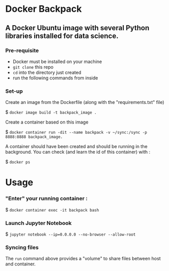 # Docker Backpack 

## A Docker Ubuntu image with several Python libraries installed for data science.


### **Pre-requisite**
- Docker must be installed on your machine
- ```git clone``` this repo
- ```cd``` into the directory just created
- run the following commands from inside

### **Set-up**

Create an image from the Dockerfile (along with the "requirements.txt" file)

$ ```docker image build -t backpack_image .```

Create a container based on this image

$ ```docker container run -dit --name backpack -v ~/sync:/sync -p 8888:8888 backpack_image.```

A container should have been created and should be running in the background. You can check (and learn the id of this container) with :

$ ```docker ps```

# Usage

### "Enter" your running container :
$ ```docker container exec -it backpack bash```

### Launch Jupyter Notebook
$ ```jupyter notebook --ip=0.0.0.0 --no-browser --allow-root```


### Syncing files
The ```run``` command above provides a "volume" to share files between host and container.
